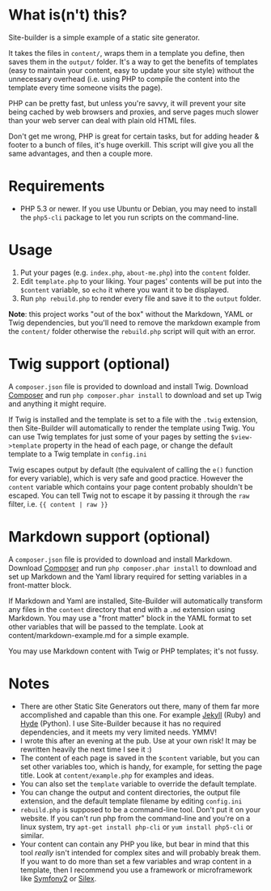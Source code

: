 What is(n't) this?
==================

Site-builder is a simple example of a static site generator.

It takes the files in `content/`, wraps them in a template you define, then
saves them in the `output/` folder. It's a way to get the benefits of 
templates (easy to maintain your content, easy to update your site style)
without the unnecessary overhead (i.e. using PHP to compile the content 
into the template every time someone visits the page).

PHP can be pretty fast, but unless you're savvy, it will prevent your site 
being cached by web browsers and proxies, and serve pages much slower than 
your web server can deal with plain old HTML files.

Don't get me wrong, PHP is great for certain tasks, but for adding header &
footer to a bunch of files, it's huge overkill. This script will give you
all the same advantages, and then a couple more.


Requirements
============

* PHP 5.3 or newer. If you use Ubuntu or Debian, you may need to install 
  the `php5-cli` package to let you run scripts on the command-line.


Usage
=====

1. Put your pages (e.g. `index.php`, `about-me.php`) into the `content`
   folder.
2. Edit `template.php` to your liking. Your pages' contents will be put into 
   the `$content` variable, so `echo` it where you want it to be displayed.
3. Run `php rebuild.php` to render every file and save it to the `output` 
   folder.


**Note**: this project works "out of the box" without the Markdown, YAML or
Twig dependencies, but you'll need to remove the markdown example from the 
`content/` folder otherwise the `rebuild.php` script will quit with an 
error.


Twig support (optional)
=======================

A `composer.json` file is provided to download and install Twig. Download
[Composer](http://getcomposer.org/download/) and run `php composer.phar install` to
download and set up Twig and anything it might require.

If Twig is installed and the template is set to a file with the `.twig`
extension, then Site-Builder will automatically to render the template using
Twig. You can use Twig templates for just some of your pages by setting the
`$view->template` property in the head of each page, or change the default
template to a Twig template in `config.ini`

Twig escapes output by default (the equivalent of calling the `e()` function
for every variable), which is very safe and good practice. However the
`content` variable which contains your page content probably shouldn't be
escaped. You can tell Twig not to escape it by passing it through the `raw`
filter, i.e. `{{ content | raw }}`


Markdown support (optional)
===========================

A `composer.json` file is provided to download and install Markdown. Download
[Composer](http://getcomposer.org/download/) and run `php composer.phar install` to
download and set up Markdown and the Yaml library required for setting
variables in a front-matter block.

If Markdown and Yaml are installed, Site-Builder will automatically transform
any files in the `content` directory that end with a `.md` extension using
Markdown. You may use a "front matter" block in the YAML format to set other
variables that will be passed to the template. Look at
content/markdown-example.md for a simple example.

You may use Markdown content with Twig or PHP templates; it's not fussy.


Notes
=====

* There are other Static Site Generators out there, many of them far more
  accomplished and capable than this one. For example 
  [Jekyll](http://jekyllrb.com/) (Ruby) and 
  [Hyde](http://ringce.com/hyde) (Python). I use Site-Builder because it
  has no required dependencies, and it meets my very limited needs. YMMV!
* I wrote this after an evening at the pub. Use at your own risk! It may be 
  rewritten heavily the next time I see it :)
* The content of each page is saved in the `$content` variable, but you can 
  set other variables too, which is handy, for example, for setting the page  
  title. Look at `content/example.php` for examples and ideas.
* You can also set the `template` variable to override the default template.
* You can change the output and content directories, the output file 
  extension, and the default template filename by editing `config.ini`
* `rebuild.php` is supposed to be a command-line tool. Don't put it on your 
  website. If you can't run php from the command-line and you're on a linux 
  system, try `apt-get install php-cli` or `yum install php5-cli` or 
  similar. 
* Your content can contain any PHP you like, but bear in mind that this tool 
  _really_ isn't intended for complex sites and will probably break them. If 
  you want to do more than set a few variables and wrap content in a 
  template, then I recommend you use a framework or microframework like 
  [Symfony2](http://symfony.com) or [Silex](http://silex-project.org).

